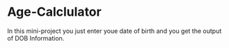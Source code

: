 # Age-Calclulator
In this mini-project you just enter youe date of birth and you get the output of DOB Information.
